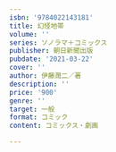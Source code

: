 ```yaml
---
isbn: '9784022143181'
title: 幻怪地帯
volume: ''
series: ソノラマ＋コミックス
publisher: 朝日新聞出版
pubdate: '2021-03-22'
cover: ''
author: 伊藤潤二／著
description: ''
price: '900'
genre: ''
target: 一般
format: コミック
content: コミックス・劇画

---
```

